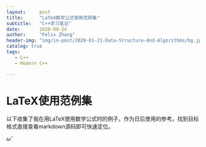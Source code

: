 ```yaml
---
layout:     post
title:      "LaTeX数学公式使用范例集"
subtitle:   "C++学习笔记"
date:       2020-09-24
author:     "Felix Zhang"
header-img: "img/in-post/2020-01-21-Data-Structure-And-Algorithms/bg.jpg"
catalog: true
tags:
   - C++
   - Modern C++

---
```


# LaTeX使用范例集

以下收集了我在用LaTeX使用数学公式时的例子，作为日后使用的参考。找到目标格式直接查看markdown源码即可快速定位。



$\hat{\omega}$

